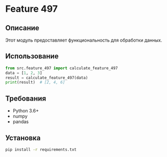 # Feature 497
## Описание
Этот модуль предоставляет функциональность для обработки данных.
## Использование
```python
from src.feature_497 import calculate_feature_497
data = [1, 2, 3]
result = calculate_feature_497(data)
print(result)  # [2, 4, 6]
```
## Требования
- Python 3.6+
- numpy
- pandas
## Установка
```bash
pip install -r requirements.txt
```